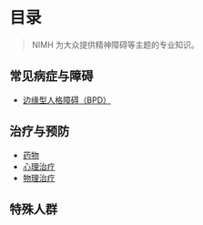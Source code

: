 # 目录

> NIMH 为大众提供精神障碍等主题的专业知识。
<!--待翻译内容用注释表示。-->

## 常见病症与障碍
<!--
- [焦虑障碍](completed/AXD.md)
- [注意力缺陷过动症（ADHD）](completed/ADHD.md)
- [孤独症谱系障碍（ASD）](completed/ASD.md)
- [双相障碍](completed/BD.md)
-->
- [边缘型人格障碍（BPD）](completed/BPD.md)
<!--
- [抑郁障碍](completed/DD.md)
- [进食障碍](completed/ED.md)
- [强迫障碍](completed/OCDD.md)
- [创伤后应激障碍（PTSD）](completed/PTSD.md)
- [精神分裂症](completed/SZ.md)
-->

## 治疗与预防
<!--
- [自杀预防](completed/SP.md)
-->
- [药物](completed/MHM.md)
- [心理治疗](completed/PT.md)
- [物理治疗](completed/BST.md)

## 特殊人群
